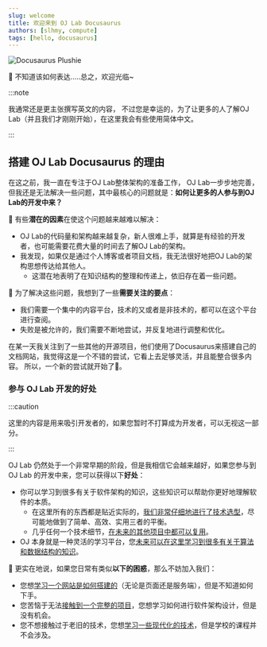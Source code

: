 ```yaml
---
slug: welcome
title: 欢迎来到 OJ Lab Docusaurus
authors: [slhmy, compute]
tags: [hello, docusaurus]
---
```


![Docusaurus Plushie](./docusaurus-plushie-banner.jpeg)

🥰 不知道该如何表达.....总之，欢迎光临~

:::note

我通常还是更主张撰写英文的内容，
不过您是幸运的，为了让更多的人了解OJ Lab（并且我们才刚刚开始），在这里我会有些使用简体中文。

:::

## 搭建 OJ Lab Docusaurus 的理由

在这之前，我一直在专注于OJ Lab整体架构的准备工作，
OJ Lab一步步地完善，但我还是无法解决一些问题，其中最核心的问题就是：**如何让更多的人参与到OJ Lab的开发中来？**

🤕 有些**潜在的因素**在使这个问题越来越难以解决：

- OJ Lab的代码量和架构越来越复杂，新人很难上手，就算是有经验的开发者，也可能需要花费大量的时间去了解OJ Lab的架构。
- 我发现，如果仅是通过个人博客或者项目文档，我无法很好地把OJ Lab的架构思想传达给其他人。
    - 这潜在地表明了在知识结构的整理和传递上，依旧存在着一些问题。

🤔 为了解决这些问题，我想到了一些**需要关注的要点**：

- 我们需要一个集中的内容平台，技术的又或者是非技术的，都可以在这个平台进行查阅。
- 失败是被允许的，我们需要不断地尝试，并反复地进行调整和优化。

在某一天我关注到了一些其他的开源项目，他们使用了Docusaurus来搭建自己的文档网站，我觉得这是一个不错的尝试，它看上去足够灵活，并且能整合很多内容。
所以，一个新的尝试就开始了👟。

### 参与 OJ Lab 开发的好处

:::caution

这里的内容是用来吸引开发者的，如果您暂时不打算成为开发者，可以无视这一部分。

:::

OJ Lab 仍然处于一个非常早期的阶段，但是我相信它会越来越好，如果您参与到 OJ Lab 的开发中来，您可以获得以下**好处**：

- 你可以学习到很多有关于软件架构的知识，这些知识可以帮助你更好地理解软件的本质。
    - 在这里所有的东西都是贴近实际的，<u>我们非常仔细地进行了技术选型</u>，尽可能地做到了简单、高效、实用三者的平衡。
    - 几乎任何一个技术细节，<u>在未来的其他项目中都可以复用</u>。
- OJ 本身就是一种灵活的学习平台，您<u>未来可以在这里学习到很多有关于算法和数据结构的知识</u>。

🐸 更实在地说，如果您日常有类似**以下的困惑**，那么不妨加入我们：

- 您想<u>学习一个网站是如何搭建的</u>（无论是页面还是服务端），但是不知道如何下手。
- 您苦恼于无法<u>接触到一个完整的项目</u>，您想学习如何进行软件架构设计，但是没有机会。
- 您不想接触过于老旧的技术，您想<u>学习一些现代化的技术</u>，但是学校的课程并不会涉及。